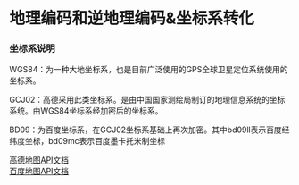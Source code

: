 # 地理编码和逆地理编码&坐标系转化
### 坐标系说明
WGS84：为一种大地坐标系，也是目前广泛使用的GPS全球卫星定位系统使用的坐标系。

GCJ02：高德采用此类坐标系。是由中国国家测绘局制订的地理信息系统的坐标系统。由WGS84坐标系经加密后的坐标系。

BD09：为百度坐标系，在GCJ02坐标系基础上再次加密。其中bd09ll表示百度经纬度坐标，bd09mc表示百度墨卡托米制坐标

[高德地图API文档](http://lbs.amap.com/api/webservice/summary)   
[百度地图API文档](http://lbsyun.baidu.com/index.php?title=webapi)
